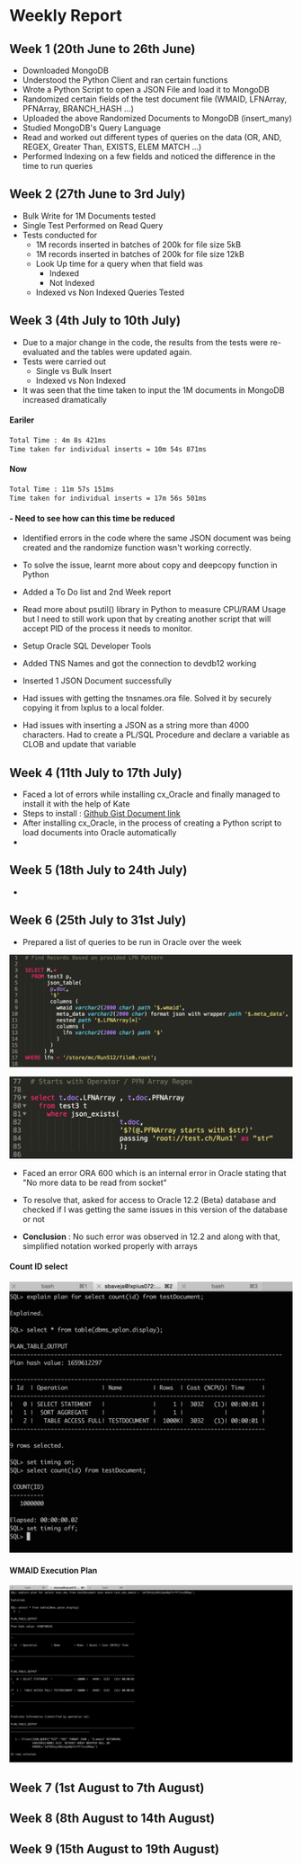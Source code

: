 # Weekly Report

## Week 1 (20th June to 26th June)

* Downloaded MongoDB
* Understood the Python Client and ran certain functions
* Wrote a Python Script to open a JSON File and load it to MongoDB
* Randomized certain fields of the test document file (WMAID, LFNArray, PFNArray, BRANCH_HASH ...)
* Uploaded the above Randomized Documents to MongoDB (insert_many)
* Studied MongoDB's Query Language
* Read and worked out different types of queries on the data (OR, AND, REGEX, Greater Than, EXISTS, ELEM MATCH ...)
* Performed Indexing on a few fields and noticed the difference in the time to run queries

## Week 2 (27th June to 3rd July)

* Bulk Write for 1M Documents tested
* Single Test Performed on Read Query
* Tests conducted for
  * 1M records inserted in batches of 200k for file size 5kB
  * 1M records inserted in batches of 200k for file size 12kB
  * Look Up time for a query when that field was 
    * Indexed
    * Not Indexed
  * Indexed vs Non Indexed Queries Tested

## Week 3 (4th July to 10th July)

* Due to a major change in the code, the results from the tests were re-evaluated and the tables were updated again.
* Tests were carried out
  * Single vs Bulk Insert
  * Indexed vs Non Indexed
* It was seen that the time taken to input the 1M documents in MongoDB increased dramatically

#### Eariler
```
Total Time : 4m 8s 421ms
Time taken for individual inserts = 10m 54s 871ms
```

#### Now
```
Total Time : 11m 57s 151ms
Time taken for individual inserts = 17m 56s 501ms
```

#### - Need to see how can this time be reduced

* Identified errors in the code where the same JSON document was being created and the randomize function wasn't working correctly. 
* To solve the issue, learnt more about copy and deepcopy function in Python
* Added a To Do list and 2nd Week report

* Read more about psutil() library in Python to measure CPU/RAM Usage but I need to still work upon that by creating another script that will accept PID of the process it needs to monitor.

* Setup Oracle SQL Developer Tools
* Added TNS Names and got the connection to devdb12 working
* Inserted 1 JSON Document successfully
* Had issues with getting the tnsnames.ora file. Solved it by securely copying it from lxplus to a local folder. 
* Had issues with inserting a JSON as a string more than 4000 characters. Had to create a PL/SQL Procedure and declare a variable as CLOB and update that variable

## Week 4 (11th July to 17th July)

* Faced a lot of errors while installing cx_Oracle and finally managed to install it with the help of Kate
* Steps to install : [Github Gist Document link](https://gist.github.com/sartaj10/03936b3dc5f9d0499f93e06cc12eb52e)
* After installing cx_Oracle, in the process of creating a Python script to load documents into Oracle automatically
*

## Week 5 (18th July to 24th July)

*

## Week 6 (25th July to 31st July)

* Prepared a list of queries to be run in Oracle over the week

![](https://github.com/sartaj10/OracleJSON/blob/master/Screenshots/preparedQuery_1.png)

![](https://github.com/sartaj10/OracleJSON/blob/master/Screenshots/preparedQuery_2.png)

* Faced an error ORA 600 which is an internal error in Oracle stating that "No more data to be read from socket"

* To resolve that, asked for access to Oracle 12.2 (Beta) database and checked if I was getting the same issues in this version of the database or not

* **Conclusion** : No such error was observed in 12.2 and along with that, simplified notation worked properly with arrays

#### Count ID select
![Alt text](https://github.com/sartaj10/OracleJSON/blob/master/Screenshots/countID.png "count id")

#### WMAID Execution Plan
![Alt text](https://github.com/sartaj10/OracleJSON/blob/master/Screenshots/wmaid_explainPlan.png "wmaid execution plan")

## Week 7 (1st August to 7th August)



## Week 8 (8th August to 14th August)



## Week 9 (15th August to 19th August)

